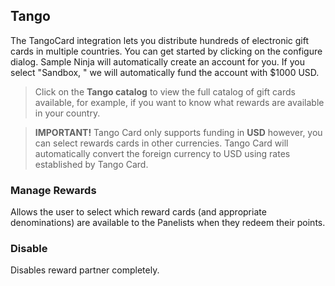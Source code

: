 ## Tango

The TangoCard integration lets you distribute hundreds of electronic gift cards in multiple countries. You can get started by clicking on the configure dialog. Sample Ninja will automatically create an account for you. If you select "Sandbox, " we will automatically fund the account with $1000 USD.

> Click on the **Tango catalog** to view the full catalog of gift cards available, for example, if you want to know what rewards are available in your country.
 
> **IMPORTANT!** Tango Card only supports funding in **USD** however, you can select rewards cards in other currencies. Tango Card will automatically convert the foreign currency to USD using rates established by Tango Card.

### Manage Rewards

Allows the user to select which reward cards (and appropriate denominations) are available to the Panelists when they redeem their points.

### Disable

Disables reward partner completely.

